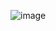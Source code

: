 
![image](https://user-images.githubusercontent.com/104687767/166160699-dd4696d6-c138-48ff-82c0-8973954857ed.png)
